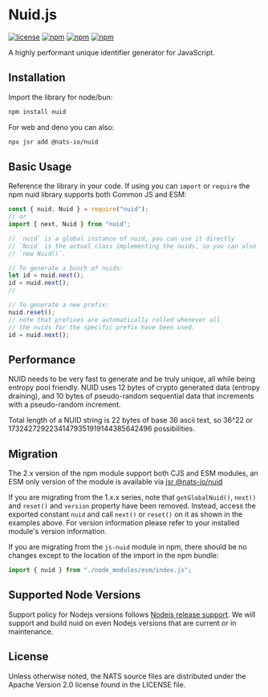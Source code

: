 # Nuid.js

[![license](https://img.shields.io/github/license/nats-io/node-nuid.svg)](https://www.apache.org/licenses/LICENSE-2.0)
[![npm](https://img.shields.io/npm/v/nuid.svg)](https://www.npmjs.com/package/nuid)
[![npm](https://img.shields.io/npm/dt/nuid.svg)](https://www.npmjs.com/package/nuid)
[![npm](https://img.shields.io/npm/dm/nuid.svg)](https://www.npmjs.com/package/nuid)

A highly performant unique identifier generator for JavaScript.

## Installation

Import the library for node/bun:

```bash
npm install nuid
```

For web and deno you can also:

```bash
npx jsr add @nats-io/nuid
```

## Basic Usage

Reference the library in your code. If using you can `import` or `require` the
npm nuid library supports both Common JS and ESM:

```javascript
const { nuid, Nuid } = require("nuid");
// or
import { next, Nuid } from "nuid";

// `nuid` is a global instance of nuid, you can use it directly
// `Nuid` is the actual class implementing the nuids, so you can also
// `new Nuid()`.
```

```javascript
// To generate a bunch of nuids:
let id = nuid.next();
id = nuid.next();
//

// To generate a new prefix:
nuid.reset();
// note that prefixes are automatically rolled whenever all
// the nuids for the specific prefix have been used.
id = nuid.next();
```

## Performance

NUID needs to be very fast to generate and be truly unique, all while being
entropy pool friendly. NUID uses 12 bytes of crypto generated data (entropy
draining), and 10 bytes of pseudo-random sequential data that increments with a
pseudo-random increment.

Total length of a NUID string is 22 bytes of base 36 ascii text, so 36^22 or
17324272922341479351919144385642496 possibilities.

## Migration

The 2.x version of the npm module support both CJS and ESM modules, an ESM only
version of the module is available via
[jsr @nats-io/nuid](https://jsr.io/@nats-io/nuid)

If you are migrating from the 1.x.x series, note that `getGlobalNuid()`,
`next()` and `reset()` and `version` property have been removed. Instead, access
the exported constant `nuid` and call `next()` or `reset()` on it as shown in
the examples above. For version information please refer to your installed
module's version information.

If you are migrating from the `js-nuid` module in npm, there should be no
changes except to the location of the import in the npm bundle:

```typescript
import { nuid } from "./node_modules/esm/index.js";
```

## Supported Node Versions

Support policy for Nodejs versions follows
[Nodejs release support](https://github.com/nodejs/Release). We will support and
build nuid on even Nodejs versions that are current or in maintenance.

## License

Unless otherwise noted, the NATS source files are distributed under the Apache
Version 2.0 license found in the LICENSE file.
